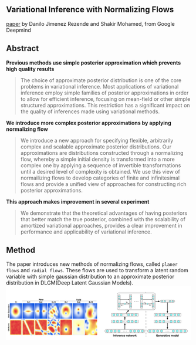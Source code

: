 ## Variational Inference with Normalizing Flows
[paper](https://arxiv.org/pdf/1505.05770) by Danilo Jimenez Rezende and Shakir Mohamed, from Google Deepmind

## Abstract
**Previous methods use simple posterior approximation which prevents high quality results**
> The choice of approximate posterior distribution is one of the core problems in variational inference. Most applications of variational inference employ simple families of posterior approximations in order to allow for efficient inference, focusing on mean-field or other simple structured approximations. This restriction has a significant impact on the quality of inferences made using variational methods. 

**We introduce more complex posterior approximations by applying normalizing flow**
> We introduce a new approach for specifying flexible, arbitrarily complex and scalable approximate posterior distributions. Our approximations are distributions constructed through a normalizing flow, whereby a simple initial density is transformed into a more complex one by applying a sequence of invertible transformations until a desired level of complexity is obtained. We use this view of normailizing flows to develop categories of finite and infinitesimal flows and provide a unified view of approaches for constructing rich posterior approximations. 

**This approach makes improvement in several experiment**
> We demonstrate that the theoretical advantages of having posteriors that better match the true posterior, combined with the scalability of amortized variational approaches, provides a clear improvement in performance and applicability of variational inference. 

## Method
The paper introduces new methods of normalizing flows, called `planer flows` and `radial flows`. These flows are used to transform a latent random variable with simple gaussian distribution to an approximate posterior distribution in DLGM(Deep Latent Gaussian Models).
![](img.png)

